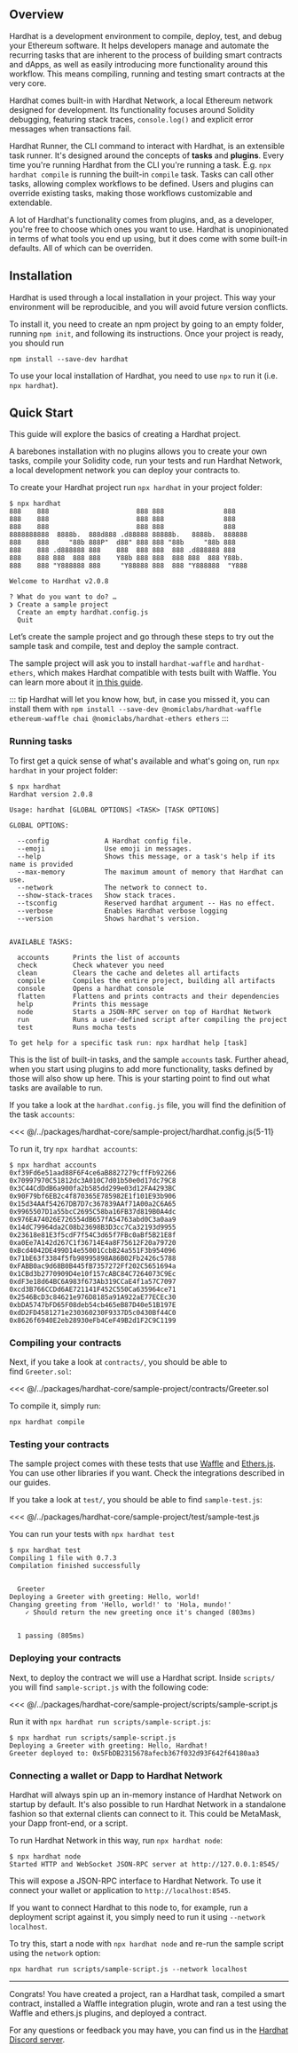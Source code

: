 ## Overview

Hardhat is a development environment to compile, deploy, test, and debug your Ethereum software. It helps developers manage and automate the recurring tasks that are inherent to the process of building smart contracts and dApps, as well as easily introducing more functionality around this workflow. This means compiling, running and testing smart contracts at the very core.

Hardhat comes built-in with Hardhat Network, a local Ethereum network designed for development. Its functionality focuses around Solidity debugging, featuring stack traces, `console.log()` and explicit error messages when transactions fail.

Hardhat Runner, the CLI command to interact with Hardhat, is an extensible task runner. It's designed around the concepts of **tasks** and **plugins**. Every time you're running Hardhat from the CLI you're running a task. E.g. `npx hardhat compile` is running the built-in `compile` task. Tasks can call other tasks, allowing complex workflows to be defined. Users and plugins can override existing tasks, making those workflows customizable and extendable.

A lot of Hardhat's functionality comes from plugins, and, as a developer, you're free to choose which ones you want to use. Hardhat is unopinionated in terms of what tools you end up using, but it does come with some built-in defaults. All of which can be overriden.

## Installation

Hardhat is used through a local installation in your project. This way your environment will be reproducible, and you will avoid future version conflicts.

To install it, you need to create an npm project by going to an empty folder, running `npm init`,
and following its instructions. Once your project is ready, you should run

```
npm install --save-dev hardhat
```

To use your local installation of Hardhat, you need to use `npx` to run it (i.e. `npx hardhat`).

## Quick Start

This guide will explore the basics of creating a Hardhat project.

A barebones installation with no plugins allows you to create your own tasks, compile your Solidity code,
run your tests and run Hardhat Network, a local development network you can deploy your contracts to.

To create your Hardhat project run `npx hardhat` in your project folder:

```
$ npx hardhat
888    888                      888 888               888
888    888                      888 888               888
888    888                      888 888               888
8888888888  8888b.  888d888 .d88888 88888b.   8888b.  888888
888    888     "88b 888P"  d88" 888 888 "88b     "88b 888
888    888 .d888888 888    888  888 888  888 .d888888 888
888    888 888  888 888    Y88b 888 888  888 888  888 Y88b.
888    888 "Y888888 888     "Y88888 888  888 "Y888888  "Y888

Welcome to Hardhat v2.0.8

? What do you want to do? …
❯ Create a sample project
  Create an empty hardhat.config.js
  Quit
```

Let’s create the sample project and go through these steps to try out the sample task and compile, test
and deploy the sample contract.

The sample project will ask you to install `hardhat-waffle` and `hardhat-ethers`, which makes Hardhat compatible with tests built with Waffle. You can learn more about it [in this guide](../guides/waffle-testing.md).

::: tip
Hardhat will let you know how, but, in case you missed it, you can install them with `npm install --save-dev @nomiclabs/hardhat-waffle ethereum-waffle chai @nomiclabs/hardhat-ethers ethers`
:::

### Running tasks

To first get a quick sense of what's available and what's going on, run `npx hardhat` in your project folder:

```
$ npx hardhat
Hardhat version 2.0.8

Usage: hardhat [GLOBAL OPTIONS] <TASK> [TASK OPTIONS]

GLOBAL OPTIONS:

  --config              A Hardhat config file.
  --emoji               Use emoji in messages.
  --help                Shows this message, or a task's help if its name is provided
  --max-memory          The maximum amount of memory that Hardhat can use.
  --network             The network to connect to.
  --show-stack-traces   Show stack traces.
  --tsconfig            Reserved hardhat argument -- Has no effect.
  --verbose             Enables Hardhat verbose logging
  --version             Shows hardhat's version.


AVAILABLE TASKS:

  accounts      Prints the list of accounts
  check         Check whatever you need
  clean         Clears the cache and deletes all artifacts
  compile       Compiles the entire project, building all artifacts
  console       Opens a hardhat console
  flatten       Flattens and prints contracts and their dependencies
  help          Prints this message
  node          Starts a JSON-RPC server on top of Hardhat Network
  run           Runs a user-defined script after compiling the project
  test          Runs mocha tests

To get help for a specific task run: npx hardhat help [task]
```

This is the list of built-in tasks, and the sample `accounts` task. Further ahead, when you start using plugins to add more functionality, tasks defined by those will also show up here. This is your starting point to find out what tasks are available to run.

If you take a look at the `hardhat.config.js` file, you will find the definition of the task `accounts`:

<<< @/../packages/hardhat-core/sample-project/hardhat.config.js{5-11}

To run it, try `npx hardhat accounts`:

```
$ npx hardhat accounts
0xf39Fd6e51aad88F6F4ce6aB8827279cffFb92266
0x70997970C51812dc3A010C7d01b50e0d17dc79C8
0x3C44CdDdB6a900fa2b585dd299e03d12FA4293BC
0x90F79bf6EB2c4f870365E785982E1f101E93b906
0x15d34AAf54267DB7D7c367839AAf71A00a2C6A65
0x9965507D1a55bcC2695C58ba16FB37d819B0A4dc
0x976EA74026E726554dB657fA54763abd0C3a0aa9
0x14dC79964da2C08b23698B3D3cc7Ca32193d9955
0x23618e81E3f5cdF7f54C3d65f7FBc0aBf5B21E8f
0xa0Ee7A142d267C1f36714E4a8F75612F20a79720
0xBcd4042DE499D14e55001CcbB24a551F3b954096
0x71bE63f3384f5fb98995898A86B02Fb2426c5788
0xFABB0ac9d68B0B445fB7357272Ff202C5651694a
0x1CBd3b2770909D4e10f157cABC84C7264073C9Ec
0xdF3e18d64BC6A983f673Ab319CCaE4f1a57C7097
0xcd3B766CCDd6AE721141F452C550Ca635964ce71
0x2546BcD3c84621e976D8185a91A922aE77ECEc30
0xbDA5747bFD65F08deb54cb465eB87D40e51B197E
0xdD2FD4581271e230360230F9337D5c0430Bf44C0
0x8626f6940E2eb28930eFb4CeF49B2d1F2C9C1199
```

### Compiling your contracts

Next, if you take a look at `contracts/`, you should be able to find `Greeter.sol`:

<<< @/../packages/hardhat-core/sample-project/contracts/Greeter.sol

To compile it, simply run:

```
npx hardhat compile
```

### Testing your contracts

The sample project comes with these tests that use [Waffle](https://getwaffle.io/) and [Ethers.js](https://github.com/ethers-io/ethers.js/). You can use other libraries if you want. Check the integrations described in our guides.

If you take a look at `test/`, you should be able to find `sample-test.js`:

<<< @/../packages/hardhat-core/sample-project/test/sample-test.js

You can run your tests with `npx hardhat test`

```
$ npx hardhat test
Compiling 1 file with 0.7.3
Compilation finished successfully


  Greeter
Deploying a Greeter with greeting: Hello, world!
Changing greeting from 'Hello, world!' to 'Hola, mundo!'
    ✓ Should return the new greeting once it's changed (803ms)


  1 passing (805ms)
```

### Deploying your contracts

Next, to deploy the contract we will use a Hardhat script.
Inside `scripts/` you will find `sample-script.js` with the following code:

<<< @/../packages/hardhat-core/sample-project/scripts/sample-script.js

Run it with `npx hardhat run scripts/sample-script.js`:

```
$ npx hardhat run scripts/sample-script.js
Deploying a Greeter with greeting: Hello, Hardhat!
Greeter deployed to: 0x5FbDB2315678afecb367f032d93F642f64180aa3
```

### Connecting a wallet or Dapp to Hardhat Network

Hardhat will always spin up an in-memory instance of Hardhat Network on startup by default. It's also possible to run Hardhat Network in a standalone fashion so that external clients can connect to it. This could be MetaMask, your Dapp front-end, or a script.

To run Hardhat Network in this way, run `npx hardhat node`:

```
$ npx hardhat node
Started HTTP and WebSocket JSON-RPC server at http://127.0.0.1:8545/
```

This will expose a JSON-RPC interface to Hardhat Network. To use it connect your wallet or application to `http://localhost:8545`.

If you want to connect Hardhat to this node to, for example, run a deployment script against it, you simply need to run it using `--network localhost`.

To try this, start a node with `npx hardhat node` and re-run the sample script using the `network` option:

```
npx hardhat run scripts/sample-script.js --network localhost
```

---

Congrats! You have created a project, ran a Hardhat task, compiled a smart contract, installed a Waffle integration plugin, wrote and ran a test using the Waffle and ethers.js plugins, and deployed a contract.

For any questions or feedback you may have, you can find us in the [Hardhat Discord
server](https://hardhat.org/discord).
